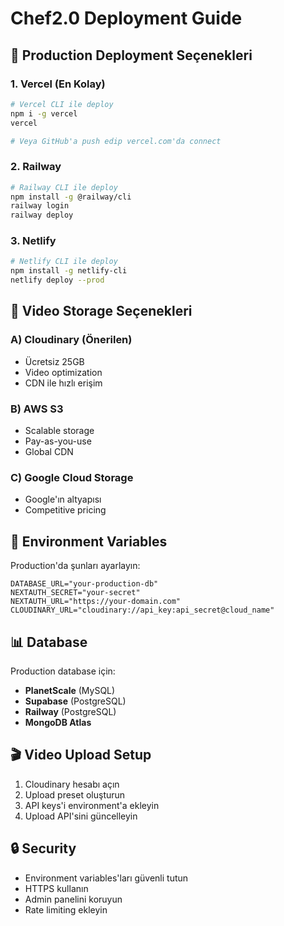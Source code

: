 # Chef2.0 Deployment Guide

## 🚀 Production Deployment Seçenekleri

### 1. **Vercel (En Kolay)**
```bash
# Vercel CLI ile deploy
npm i -g vercel
vercel

# Veya GitHub'a push edip vercel.com'da connect
```

### 2. **Railway**
```bash
# Railway CLI ile deploy
npm install -g @railway/cli
railway login
railway deploy
```

### 3. **Netlify**
```bash
# Netlify CLI ile deploy
npm install -g netlify-cli
netlify deploy --prod
```

## 📁 Video Storage Seçenekleri

### **A) Cloudinary (Önerilen)**
- Ücretsiz 25GB
- Video optimization
- CDN ile hızlı erişim

### **B) AWS S3**
- Scalable storage
- Pay-as-you-use
- Global CDN

### **C) Google Cloud Storage**
- Google'ın altyapısı
- Competitive pricing

## 🔧 Environment Variables

Production'da şunları ayarlayın:
```env
DATABASE_URL="your-production-db"
NEXTAUTH_SECRET="your-secret"
NEXTAUTH_URL="https://your-domain.com"
CLOUDINARY_URL="cloudinary://api_key:api_secret@cloud_name"
```

## 📊 Database

Production database için:
- **PlanetScale** (MySQL)
- **Supabase** (PostgreSQL)
- **Railway** (PostgreSQL)
- **MongoDB Atlas**

## 🎬 Video Upload Setup

1. Cloudinary hesabı açın
2. Upload preset oluşturun
3. API keys'i environment'a ekleyin
4. Upload API'sini güncelleyin

## 🔒 Security

- Environment variables'ları güvenli tutun
- HTTPS kullanın
- Admin panelini koruyun
- Rate limiting ekleyin